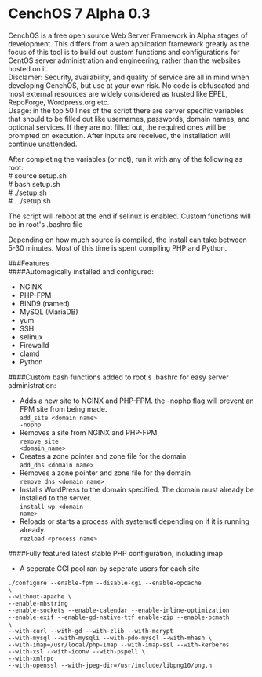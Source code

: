 CenchOS 7 Alpha 0.3
=======

CenchOS is a free open source Web Server Framework in Alpha stages of development. This differs from a web application framework greatly as the focus of this tool is to build out custom functions and configurations for CentOS server administration and engineering, rather than the websites hosted on it.
<br>
Disclamer: Security, availability, and quality of service are all in mind when developing CenchOS, but use at your own risk.
No code is obfuscated and most external resources are widely considered as trusted like EPEL, RepoForge, Wordpress.org etc. 
<br>
Usage: in the top 50 lines of the script there are server specific variables that should to be filled out like usernames, passwords, domain names, and optional services. If they are not filled out, the required ones will be prompted on execution. After inputs are received, the installation will continue unattended.

After completing the variables (or not), run it with any of the following as root:<br>
\# source setup.sh<br>
\# bash setup.sh<br>
\# ./setup.sh<br>
\# . ./setup.sh<br>
 
The script will reboot at the end if selinux is enabled. Custom functions will be in root's .bashrc file<br>

Depending on how much source is compiled, the install can take between 5-30 minutes. Most of this time is spent compiling PHP and Python.<br>

###Features<br>
####Automagically installed and configured:<br>
  * NGINX
  * PHP-FPM
  * BIND9 (named)
  * MySQL (MariaDB)
  * yum
  * SSH
  * selinux
  * Firewalld
  * clamd
  * Python

####Custom bash functions added to root's .bashrc for easy server administration:<br>
  * Adds a new site to NGINX and PHP-FPM. the -nophp flag will prevent an FPM site from being made.<br>
<code>add\_site \<domain name\> -nophp</code><br>
  * Removes a site from NGINX and PHP-FPM<br>
<code>remove\_site \<domain_name\></code><br>
  * Creates a zone pointer and zone file for the domain<br>
 <code>add_dns \<domain name\></code><br>
  * Removes a zone pointer and zone file for the domain<br>
<code>remove_dns \<domain name\></code><br>
  * Installs WordPress to the domain specified. The domain must already be installed to the server.<br>
<code>install_wp \<domain name\></code><br>
  * Reloads or starts a process with systemctl depending on if it is running already.<br>
<code>rezload \<process name\></code><br>

####Fully featured latest stable PHP configuration, including imap
  * A seperate CGI pool ran by seperate users for each site

<code>./configure --enable-fpm --disable-cgi --enable-opcache \\</code><br>
<code>--without-apache \\</code><br>
<code>--enable-mbstring  --enable-sockets --enable-calendar --enable-inline-optimization --enable-exif --enable-gd-native-ttf enable-zip --enable-bcmath \\</code><br>
<code>--with-curl --with-gd  --with-zlib  --with-mcrypt --with-mysql --with-mysqli --with-pdo-mysql --with-mhash \\</code><br> 
<code>--with-imap=/usr/local/php-imap --with-imap-ssl --with-kerberos --with-xsl --with-iconv --with-pspell \\</code><br>
<code>--with-xmlrpc --with-openssl --with-jpeg-dir=/usr/include/libpng10/png.h</code>

